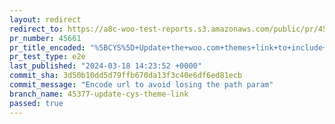 ```yaml
---
layout: redirect
redirect_to: https://a8c-woo-test-reports.s3.amazonaws.com/public/pr/45661/e2e/index.html
pr_number: 45661
pr_title_encoded: "%5BCYS%5D+Update+the+woo.com+themes+link+to+include+the+back+url"
pr_test_type: e2e
last_published: "2024-03-18 14:23:52 +0000"
commit_sha: 3d50b10dd5d79ffb670da13f3c40e6df6ed81ecb
commit_message: "Encode url to avoid losing the path param"
branch_name: 45377-update-cys-theme-link
passed: true
---
```

